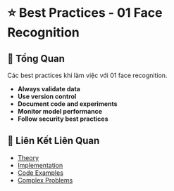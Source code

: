 # ⭐ Best Practices - 01 Face Recognition

## 🎯 Tổng Quan

Các best practices khi làm việc với 01 face recognition.

- **Always validate data**
- **Use version control**
- **Document code and experiments**
- **Monitor model performance**
- **Follow security best practices**

## 🔗 Liên Kết Liên Quan

- [Theory](./THEORY_01_face_recognition.md)
- [Implementation](./IMPLEMENTATION_01_face_recognition.md)
- [Code Examples](./CODE_EXAMPLES_01_face_recognition.md)
- [Complex Problems](./COMPLEX_PROBLEMS.md)
